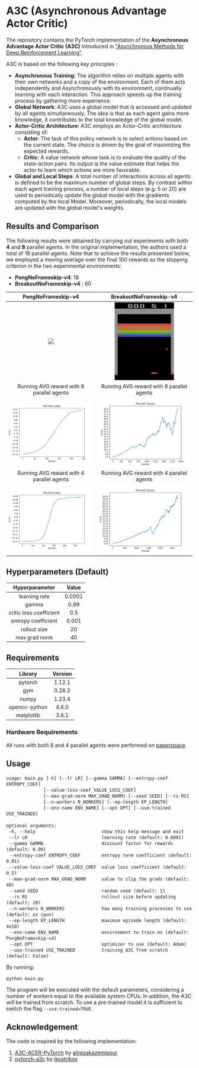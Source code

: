 # A3C (Asynchronous Advantage Actor Critic)
The repository contains the PyTorch implementation of the **Asynchronous Advantage Actor Critic (A3C)** introduced in ["Asynchronous Methods for Deep Reinforcement Learning"](https://arxiv.org/pdf/1602.01783v1.pdf).

A3C is based on the following key principles :
  * **Asynchronous Training**: The algorithm relies on multiple agents with their own networks and a copy of the environment. Each of them acts independently and Asynchronously with its environment, continually learning with each interaction. This approach speeds up the training process by gathering more experience.
  * **Global Network**: A3C uses a global model that is accessed and updated by all agents simultaneously. The idea is that as each agent gains more knowledge, it contributes to the total knowledge of the global model.
  * **Actor-Critic Architecture**: A3C employs an Actor-Critic architecture consisting of:
    *   **Actor**: The task of this policy network is to select actions based on the current state. The choice is driven by the goal of maximizing the expected rewards.
    *   **Critic**: A value network whose task is to evaluate the quality of the state-action pairs. Its output is the value estimate that helps the actor to learn which actions are more favorable.
  * **Global and Local Steps**: A total number of interactions across all agents is defined to be the maximum number of global steps. By contrast within each agent training process, a number of local steps (e.g. 5 or 20) are used to periodically update the global model with the gradients computed by the local Model. Moreover, periodically, the local models are updated with the global model's weights.

## Results and Comparison

The following results were obtained by carrying out experiments with both **4** and **8** parallel agents. In the original implementation, the authors used a total of 16 parallel agents. Note that to achieve the results presented below, we employed a moving average over the final 100 rewards as the stopping criterion in the two experimental environments:
  * **PongNoFrameskip-v4**: 18
  * **BreakoutNoFrameskip-v4** : 60

PongNoFrameskip-v4  | BreakoutNoFrameskip-v4
:-------------------------:|:-------------------------:
![](https://github.com/gianluca-maselli/A3C/blob/main/gifs/replay_test_pong.gif) | ![](https://github.com/gianluca-maselli/A3C/blob/main/gifs/replay_test_break.gif)
Running AVG reward with 8 parallel agents  | Running AVG reward with 8 parallel agents
![](https://github.com/gianluca-maselli/A3C/blob/main/plots/plot_avg_scores_pong_8pr.png)  | ![](https://github.com/gianluca-maselli/A3C/blob/main/plots/plot_avg_scores_break_8_pr.png)
Running AVG reward with 4 parallel agents  | Running AVG reward with 4 parallel agents
![](https://github.com/gianluca-maselli/A3C/blob/main/plots/plot_avg_scores_pong_4pr.png)  | ![](https://github.com/gianluca-maselli/A3C/blob/main/plots/plot_avg_scores_break_4pr.png)

## Hyperparameters (Default)
Hyperparameter  | Value
:-------------------------:|:-------------------------:
learning rate | 0.0001
gamma | 0.99
critic loss coefficient | 0.5
entropy coefficient | 0.001
rollout size | 20
max grad norm | 40

## Requirements
Library  | Version
:-------------------------:|:-------------------------:
pytorch |  1.12.1
gym | 0.26.2
numpy | 1.23.4
opencv-python | 4.6.0
matplotlib | 3.6.1

### Hardware Requirements
All runs with both 8 and 4 parallel agents were performed on [paperspace](https://www.paperspace.com/).

## Usage
 ```
usage: main.py [-h] [--lr LR] [--gamma GAMMA] [--entropy-coef ENTROPY_COEF]
               [--value-loss-coef VALUE_LOSS_COEF]
               [--max-grad-norm MAX_GRAD_NORM] [--seed SEED] [--rs RS]
               [--n-workers N_WORKERS] [--ep-length EP_LENGTH]
               [--env-name ENV_NAME] [--opt OPT] [--use-trained USE_TRAINED]

optional arguments:
  -h, --help                         show this help message and exit
  --lr LR                            learning rate (default: 0.0001)
  --gamma GAMMA                      discount factor for rewards (default: 0.99)
  --entropy-coef ENTROPY_COEF        entropy term coefficient (default: 0.01)
  --value-loss-coef VALUE_LOSS_COEF  value loss coefficient (default: 0.5)
  --max-grad-norm MAX_GRAD_NORM      value to clip the grads (default: 40)
  --seed SEED                        random seed (default: 1)
  --rs RS                            rollout size before updating (default: 20)
  --n-workers N_WORKERS              how many training processes to use (default: os cpus)
  --ep-length EP_LENGTH              maximum episode length (default: 4e10)
  --env-name ENV_NAME                environment to train on (default: PongNoFrameskip-v4)
  --opt OPT                          optimizer to use (default: Adam)
  --use-trained USE_TRAINED          training A3C from scratch (default: False)

```
By running: 
 ```
python main.py
```
The program will be executed with the default parameters, considering a number of workers equal to the available system CPUs. 
In addition, the A3C will be trained from scratch. To use a pre-trained model it is sufficient to switch the  flag   ```--use-trained=TRUE```.

## Acknowledgement
The code is inspired by the following implementation:
1) [A3C-ACER-PyTorch](https://github.com/alirezakazemipour/A3C-ACER-PyTorch) by [alirezakazemipour](https://github.com/alirezakazemipour)
2) [pytorch-a3c](https://github.com/ikostrikov/pytorch-a3c) by [ikostrikov](https://github.com/ikostrikov)
